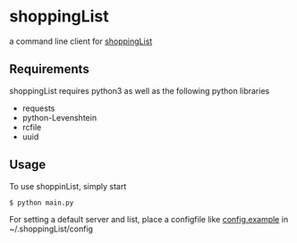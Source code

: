 # shoppingList

a command line client for [shoppingList](https://github.com/tstehr/shoppinglist)

## Requirements

shoppingList requires python3 as well as the following python libraries
- requests
- python-Levenshtein
- rcfile
- uuid
## Usage

To use shoppinList, simply start

```$ python main.py```

For setting a default server and list, place a configfile like [config.example](config.example) in ~/.shoppingList/config
